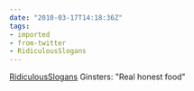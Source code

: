 ```yaml
---
date: "2010-03-17T14:18:36Z"
tags:
- imported
- from-twitter
- RidiculousSlogans
---
```

[RidiculousSlogans](/tags/ridiculousslogans) Ginsters: "Real honest food"
